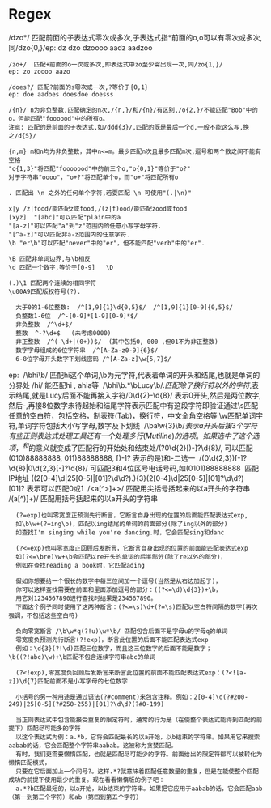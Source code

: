 # Regex

   /dzo*/ 匹配前面的子表达式零次或多次,子表达式指*前面的o,o可以有零次或多次,同/dzo{0,}/
​    ep: dz  dzo   dzoooo    aadz   aadzoo

```
/zo+/  匹配+前面的o一次或多次,即表达式中zo至少需出现一次,同/zo{1,}/
ep: zo zoooo aazo 

/does?/ 匹配?前面的s零次或一次,?等价于{0,1}
ep: doe aadoes doesdoe doesss

/{n}/ n为非负整数,匹配确定的n次,/{n,}/和/{n}/有区别,/o{2,}/不能匹配"Bob"中的o，但能匹配"foooood"中的所有o。
注意: 匹配的是前面的子表达式,如/ddd{3}/,匹配的既是最后一个d,一般不能这么写,换之/d{5}/

{n,m} m和n均为非负整数，其中n<=m。最少匹配n次且最多匹配m次,逗号和两个数之间不能有空格
"o{1,3}"将匹配"fooooood"中的前三个o,"o{0,1}"等价于"o?"
对于字符串"oooo"，"o+?"将匹配单个o，而"o+"将匹配所有o

. 匹配出 \n 之外的任何单个字符,若要匹配 \n 可使用"(.|\n)"

x|y /z|food/能匹配z或food,/(z|f)ood/能匹配zood或food
[xyz]  "[abc]"可以匹配"plain中的a
"[a-z]"可以匹配"a"到"z"范围内的任意小写字母字符.
"[^a-z]"可以匹配非a-z范围内的任意字符.
\b "er\b"可以匹配"never"中的"er"，但不能匹配"verb"中的"er".

\B 匹配非单词边界,与\b相反
\d 匹配一个数字,等价于[0-9]   \D

(.)\1 匹配两个连续的相同字符
\u00A9匹配版权符号(?).
```

```
  大于0的1-6位整数:  /^[1,9]{1}\d{0,5}$/  /^[1,9]{1}[0-9]{0,5}$/
  负整数1-6位  /^-[0-9]*[1-9][0-9]*$/
  非负整数  /^\d+$/
  整数  ^-?\d+$   (未考虑0000)
  非正整数  /^(-\d+|(0+))$/  (其中包括0, 000 ,但01不为非正整数)
  数字字母组成的6位字符串  /^[A-Za-z0-9]{6}$/
  6-8位字母开头数字下划线密码 /^[A-Za-z]\w{5,7}$/
```

ep:
​	/\bhi\b/ 匹配hi这个单词,\b为元字符,代表着单词的开头和结尾,也就是单词的分界处
​      /hi/ 能匹配hi , ahia等
​      /\bhi\b.*\bLucy\b$/ .匹配除了换行符以外的字符,$表示结尾,就是Lucy后面不能再接入字符
​      /0\d{2}-\d{8}/ 表示0开头,然后是两位数字,然后-,再接8位数字未待起始和结尾字符表示匹配中有这段字符即验证通过
​      \s匹配任意的空白符，包括空格，制表符(Tab)，换行符，中文全角空格等
​      \w匹配单词字符,单词字符包括大小写字母,数字及下划线
​      /\ba\w{3}\b$/ 表示a开头后接3个字符
​      有些正则表达式处理工具还有一个处理多行(Mutiline)的选项。如果选中了这个选项，^和$的意义就变成了匹配行的开始处和结束处
​      /\(?0\d{2}[)-]?\d{8}/, 可以匹配(010)88888888, 011)88888888, [)-]? 表示的是)和-二选一
​      /\(0\d{2,3}\)[-]?\d{8}|0\d{2,3}[-]?\d{8}/ 可匹配3和4位区号电话号码,如(0101)88888888
​      匹配IP地址 ((2[0-4]\d|25[0-5]|[01]?\d\d?)\.){3}(2[0-4]\d|25[0-5]|[01]?\d\d?)
​      [01]? 表示可以匹配0或1
​      /<a[^>]+>/ 匹配用尖括号括起来的以a开头的字符串
​      /\(a[^\)]+\)/ 匹配用括号括起来的以a开头的字符串

```
  (?=exp)也叫零宽度正预测先行断言，它断言自身出现的位置的后面能匹配表达式exp,
  如\b\w+(?=ing\b)，匹配以ing结尾的单词的前面部分(除了ing以外的部分)
  如查找I'm singing while you're dancing.时，它会匹配sing和danc

  (?<=exp)也叫零宽度正回顾后发断言，它断言自身出现的位置的前面能匹配表达式exp
  如(?<=\bre)\w+\b会匹配以re开头的单词的后半部分(除了re以外的部分)，
  例如在查找reading a book时，它匹配ading

  假如你想要给一个很长的数字中每三位间加一个逗号(当然是从右边加起了)，
  你可以这样查找需要在前面和里面添加逗号的部分：((?<=\d)\d{3})+\b，
  用它对1234567890进行查找时结果是234567890。
  下面这个例子同时使用了这两种断言：(?<=\s)\d+(?=\s)匹配以空白符间隔的数字(再次强调，不包括这些空白符)

  负向零宽断言 /\b\w*q(?!u)\w*\b/ 匹配包含后面不是字母u的字母q的单词
  零宽度负预测先行断言(?!exp)，断言此位置的后面不能匹配表达式exp
  例如：\d{3}(?!\d)匹配三位数字，而且这三位数字的后面不能是数字；\b((?!abc)\w)+\b匹配不包含连续字符串abc的单词
 
  (?<!exp),零宽度负回顾后发断言来断言此位置的前面不能匹配表达式exp：(?<![a-z])\d{7}匹配前面不是小写字母的七位数字

  小括号的另一种用途是通过语法(?#comment)来包含注释。例如：2[0-4]\d(?#200-249)|25[0-5](?#250-255)|[01]?\d\d?(?#0-199)

  当正则表达式中包含能接受重复的限定符时，通常的行为是（在使整个表达式能得到匹配的前提下）匹配尽可能多的字符
  以这个表达式为例：a.*b，它将会匹配最长的以a开始，以b结束的字符串。如果用它来搜索aabab的话，它会匹配整个字符串aabab。这被称为贪婪匹配。
  有时，我们更需要懒惰匹配，也就是匹配尽可能少的字符。前面给出的限定符都可以被转化为懒惰匹配模式，
  只要在它后面加上一个问号?。这样.*?就意味着匹配任意数量的重复，但是在能使整个匹配成功的前提下使用最少的重复。现在看看懒惰版的例子吧：
  a.*?b匹配最短的，以a开始，以b结束的字符串。如果把它应用于aabab的话，它会匹配aab（第一到第三个字符）和ab（第四到第五个字符）
```